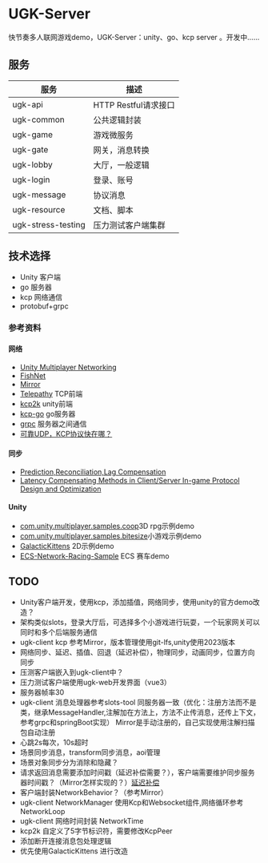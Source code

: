 # UGK-Server

快节奏多人联网游戏demo，UGK-Server：unity、go、kcp server 。开发中......

## 服务

| 服务	                | 描述               |
|--------------------|------------------|
| ugk-api            | HTTP Restful请求接口 |
| ugk-common         | 公共逻辑封装           |
| ugk-game           | 游戏微服务            |
| ugk-gate           | 网关，消息转换          |
| ugk-lobby          | 大厅，一般逻辑          |
| ugk-login          | 登录、账号            |
| ugk-message        | 协议消息             |
| ugk-resource       | 文档、脚本            |
| ugk-stress-testing | 压力测试客户端集群        |



## 技术选择
* Unity 客户端
* go 服务器
* kcp 网络通信
* protobuf+grpc

### 参考资料
#### 网络
* [Unity Multiplayer Networking](https://github.com/Unity-Technologies/com.unity.netcode.gameobjects)
* [FishNet](https://github.com/FirstGearGames/FishNet/)
* [Mirror](https://github.com/MirrorNetworking/Mirror)
* [Telepathy](https://github.com/vis2k/Telepathy) TCP前端
* [kcp2k](https://github.com/vis2k/kcp2k) unity前端
* [kcp-go](https://github.com/xtaci/kcp-go) go服务器
* [grpc](https://grpc.io/) 服务器之间通信
* [可靠UDP，KCP协议快在哪？](https://wetest.qq.com/lab/view/391.html)
#### 同步
* [Prediction,Reconciliation,Lag Compensation](https://www.gabrielgambetta.com/client-server-game-architecture.html)
* [Latency Compensating Methods in Client/Server In-game Protocol Design and Optimization](https://developer.valvesoftware.com/wiki/Latency_Compensating_Methods_in_Client/Server_In-game_Protocol_Design_and_Optimization)
#### Unity
* [com.unity.multiplayer.samples.coop](https://github.com/Unity-Technologies/com.unity.multiplayer.samples.coop)3D rpg示例demo
* [com.unity.multiplayer.samples.bitesize](https://github.com/Unity-Technologies/com.unity.multiplayer.samples.bitesize)小游戏示例demo
* [GalacticKittens](https://github.com/UnityTechnologies/GalacticKittens) 2D示例demo
* [ECS-Network-Racing-Sample](https://github.com/Unity-Technologies/ECS-Network-Racing-Sample) ECS 赛车demo


## TODO
* Unity客户端开发，使用kcp，添加插值，网络同步，使用unity的官方demo改造？
* 架构类似slots，登录大厅后，可选择多个小游戏进行玩耍，一个玩家网关可以同时和多个后端服务通信
* ugk-client kcp 参考Mirror，版本管理使用git-lfs,unity使用2023版本
* 网络同步、延迟、插值、回退（延迟补偿），物理同步，动画同步，位置方向同步
* 压测客户端嵌入到ugk-client中？
* 压力测试客户端使用ugk-web开发界面（vue3）
* 服务器帧率30
* ugk-client 消息处理器参考slots-tool 同服务器一致（优化：注册方法而不是类，继承MessageHandler,注解加在方法上，方法不止传消息，还传上下文，参考grpc和springBoot实现）
    Mirror是手动注册的，自己实现使用注解扫描包自动注册
* 心跳2s每次，10s超时
* 场景同步消息，transform同步消息，aoi管理
* 场景对象同步分为消除和隐藏？
* 请求返回消息需要添加时间戳（延迟补偿需要？），客户端需要维护同步服务器时间戳？（Mirror怎样实现的？）[延迟补偿](https://www.gabrielgambetta.com/lag-compensation.html)
* 客户端封装NetworkBehavior？（参考Mirror）
* ugk-client NetworkManager 使用Kcp和Websocket组件,网络循环参考 NetworkLoop
* ugk-client 网络时间封装 NetworkTime
* kcp2k 自定义了5字节标识符，需要修改KcpPeer
* 添加断开连接消息包处理逻辑
* 优先使用GalacticKittens 进行改造

